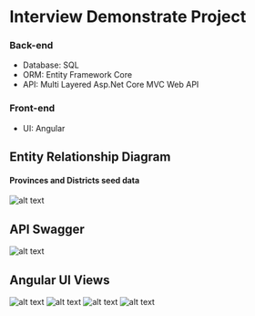 # Interview Demonstrate Project

### Back-end  
* Database: SQL
* ORM: Entity Framework Core
* API: Multi Layered Asp.Net Core MVC Web API
### Front-end
* UI: Angular

## Entity Relationship Diagram
#### Provinces and Districts seed data  

![alt text](https://github.com/ArifTarp/Interview-Demonstrate-Project/blob/master/screen-shots/erd.JPG)

## API Swagger
![alt text](https://github.com/ArifTarp/Interview-Demonstrate-Project/blob/master/screen-shots/swagger.png)

## Angular UI Views
![alt text](https://github.com/ArifTarp/Interview-Demonstrate-Project/blob/master/screen-shots/newStudentForm.png)
![alt text](https://github.com/ArifTarp/Interview-Demonstrate-Project/blob/master/screen-shots/listStudent.png)
![alt text](https://github.com/ArifTarp/Interview-Demonstrate-Project/blob/master/screen-shots/listAddress.png)
![alt text](https://github.com/ArifTarp/Interview-Demonstrate-Project/blob/master/screen-shots/listProvincesWithDistricts.png)
